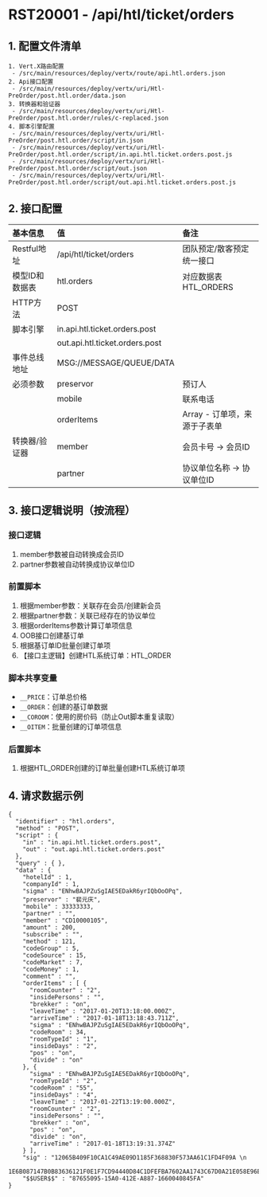 # RST20001 - /api/htl/ticket/orders

## 1. 配置文件清单

```
1. Vert.X路由配置
 - /src/main/resources/deploy/vertx/route/api.htl.orders.json
2. Api接口配置
 - /src/main/resources/deploy/vertx/uri/Htl-PreOrder/post.htl.order/data.json
3. 转换器和验证器
 - /src/main/resources/deploy/vertx/uri/Htl-PreOrder/post.htl.order/rules/c-replaced.json
4. 脚本引擎配置
 - /src/main/resources/deploy/vertx/uri/Htl-PreOrder/post.htl.order/script/in.json
 - /src/main/resources/deploy/vertx/uri/Htl-PreOrder/post.htl.order/script/in.api.htl.ticket.orders.post.js
 - /src/main/resources/deploy/vertx/uri/Htl-PreOrder/post.htl.order/script/out.json
 - /src/main/resources/deploy/vertx/uri/Htl-PreOrder/post.htl.order/script/out.api.htl.ticket.orders.post.js
```

## 2. 接口配置

| 基本信息 | 值 | 备注 |
| :--- | :--- | :--- |
| Restful地址 | /api/htl/ticket/orders | 团队预定/散客预定统一接口 |
| 模型ID和数据表 | htl.orders | 对应数据表HTL\_ORDERS |
| HTTP方法 | POST |  |
| 脚本引擎 | in.api.htl.ticket.orders.post |  |
|  | out.api.htl.ticket.orders.post |  |
| 事件总线地址 | MSG://MESSAGE/QUEUE/DATA |  |
| 必须参数 | preservor | 预订人 |
|  | mobile | 联系电话 |
|  | orderItems | Array - 订单项，来源于子表单 |
| 转换器/验证器 | member | 会员卡号 -&gt; 会员ID |
|  | partner | 协议单位名称 -&gt; 协议单位ID |

## 3. 接口逻辑说明（按流程）

### 接口逻辑

1. member参数被自动转换成会员ID
2. partner参数被自动转换成协议单位ID

### 前置脚本

1. 根据member参数：关联存在会员/创建新会员
2. 根据partner参数：关联已经存在的协议单位
3. 根据orderItems参数计算订单项信息
4. OOB接口创建基订单
5. 根据基订单ID批量创建订单项
6. 【接口主逻辑】创建HTL系统订单：HTL\_ORDER

### 脚本共享变量

* `__PRICE`：订单总价格
* `__ORDER`：创建的基订单数据
* `__COROOM`：使用的房价码（防止Out脚本重复读取）
* `__OITEM`：批量创建的订单项信息

### 后置脚本

1. 根据HTL\_ORDER创建的订单批量创建HTL系统订单项

## 4. 请求数据示例

```
{
  "identifier" : "htl.orders",
  "method" : "POST",
  "script" : {
    "in" : "in.api.htl.ticket.orders.post",
    "out" : "out.api.htl.ticket.orders.post"
  },
  "query" : { },
  "data" : {
    "hotelId" : 1,
    "companyId" : 1,
    "sigma" : "ENhwBAJPZuSgIAE5EDakR6yrIQbOoOPq",
    "preservor" : "裴元庆",
    "mobile" : 33333333,
    "partner" : "",
    "member" : "CD10000105",
    "amount" : 200,
    "subscribe" : "",
    "method" : 121,
    "codeGroup" : 5,
    "codeSource" : 15,
    "codeMarket" : 7,
    "codeMoney" : 1,
    "comment" : "",
    "orderItems" : [ {
      "roomCounter" : "2",
      "insidePersons" : "",
      "brekker" : "on",
      "leaveTime" : "2017-01-20T13:18:00.000Z",
      "arriveTime" : "2017-01-18T13:18:43.711Z",
      "sigma" : "ENhwBAJPZuSgIAE5EDakR6yrIQbOoOPq",
      "codeRoom" : 34,
      "roomTypeId" : "1",
      "insideDays" : "2",
      "pos" : "on",
      "divide" : "on"
    }, {
      "sigma" : "ENhwBAJPZuSgIAE5EDakR6yrIQbOoOPq",
      "roomTypeId" : "2",
      "codeRoom" : "55",
      "insideDays" : "4",
      "leaveTime" : "2017-01-22T13:19:00.000Z",
      "roomCounter" : "2",
      "insidePersons" : "",
      "brekker" : "on",
      "pos" : "on",
      "divide" : "on",
      "arriveTime" : "2017-01-18T13:19:31.374Z"
    } ],
    "sig" : "12065B409F10CA1C49AE09D1185F368830F573AA61C1FD4F09A \n
      1E6B087147B0B83636121F0E1F7CD94440D84C1DFEFBA7602AA1743C67D0A21E058E96ED5CBB8",
    "$$USER$$" : "87655095-15A0-412E-A887-1660040845FA"
}
```



